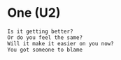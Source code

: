 # One (U2)

    Is it getting better?
    Or do you feel the same?
    Will it make it easier on you now?
    You got someone to blame
